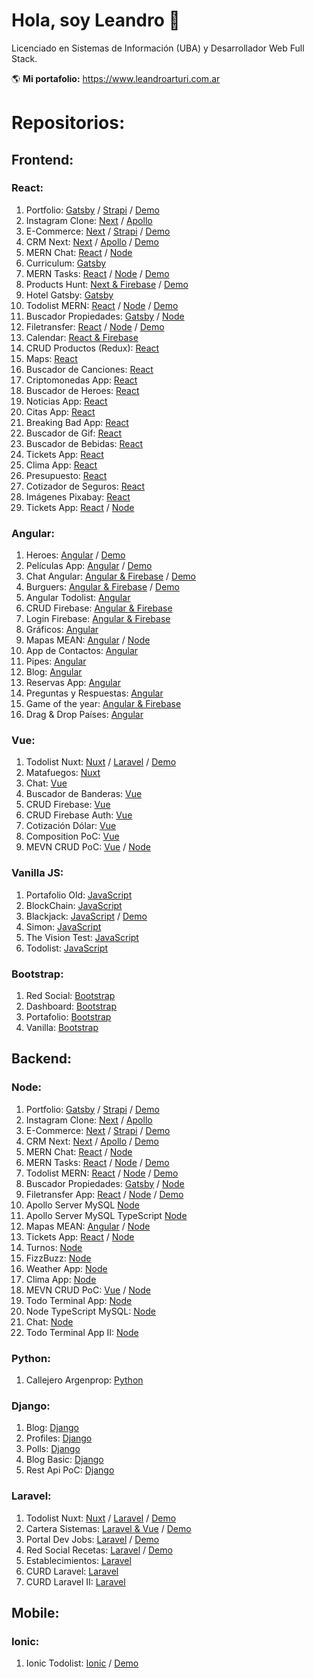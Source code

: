 # Hola, soy Leandro 👋

Licenciado en Sistemas de Información (UBA) y Desarrollador Web Full Stack.

🌎 **Mi portafolio:** https://www.leandroarturi.com.ar 

# Repositorios:


## Frontend:

### React:
1. Portfolio: [Gatsby](https://github.com/larturi/portfolio-gatsby) / [Strapi](https://github.com/larturi/portfolio-strapi) / [Demo](https://leandroarturi.com.ar)
2. Instagram Clone: [Next](https://github.com/larturi/react-apollo-instaclone-client) / [Apollo](https://github.com/larturi/apollo-instaclone-server)
3. E-Commerce: [Next](https://github.com/larturi/react-ecommerce-client) / [Strapi](https://github.com/larturi/strapi-ecommerce-server) / [Demo](http://cloudapp.com.ar/ecommerce-games)
4. CRM Next: [Next](https://github.com/larturi/react-graphql-crm) / [Apollo](https://github.com/larturi/node-graphql-crm) / [Demo](http://cloudapp.com.ar/crm-next-apollo)
5. MERN Chat: [React](https://github.com/larturi/react-chatapp-app) / [Node](https://github.com/larturi/node-chatapp-server)
6. Curriculum: [Gatsby](https://github.com/larturi/react-gatsby-curriculum)
7. MERN Tasks: [React](https://github.com/larturi/react-mern-tasks) / [Node](https://github.com/larturi/node-mern-tasks) / [Demo](http://mern-tasks.cloudapp.com.ar/)
8. Products Hunt: [Next & Firebase](https://github.com/larturi/react-next-producthunt) / [Demo](https://product-hunt-1f8d8.web.app)
9. Hotel Gatsby: [Gatsby](https://github.com/larturi/react-hotel-gatsby)
10. Todolist MERN: [React](https://github.com/larturi/react-todolist-mern-cliente) / [Node](https://github.com/larturi/node-todolist-mern-ts-server) / [Demo](http://www.todolist-mern.cloudapp.com.ar)
11. Buscador Propiedades: [Gatsby](https://github.com/larturi/react-propiedades-front-gatsby) / [Node](https://github.com/larturi/node-propiedades-back)
12. Filetransfer: [React](https://github.com/larturi/react-filetransfer-cliente) / [Node](https://github.com/larturi/node-filetransfer-backend) / [Demo](https://react-filetransfer-cliente.vercel.app/)
13. Calendar: [React & Firebase](https://github.com/larturi/react-journal-app)
14. CRUD Productos (Redux): [React](https://github.com/larturi/react-redux-crud-productos)
15. Maps: [React](https://github.com/larturi/react-mapas-client)
16. Buscador de Canciones: [React](https://github.com/larturi/react-lyrics)
17. Criptomonedas App: [React](https://github.com/larturi/react-criptomonedas)
18. Buscador de Heroes: [React](https://github.com/larturi/react-heroes-app)
19. Noticias App: [React](https://github.com/larturi/react-noticias)
20. Citas App: [React](https://github.com/larturi/react-citas)
21. Breaking Bad App: [React](https://github.com/larturi/react-brakingbad-api)
22. Buscador de Gif: [React](https://github.com/larturi/react-gift-app)
23. Buscador de Bebidas: [React](https://github.com/larturi/react-drinks)
24. Tickets App: [React](https://github.com/larturi/react-tickets-app)
25. Clima App: [React](https://github.com/larturi/react-clima)
26. Presupuesto: [React](https://github.com/larturi/react-presupuesto)
27. Cotizador de Seguros: [React](https://github.com/larturi/react-cotizador)
28. Imágenes Pixabay: [React](https://github.com/larturi/react-imagenes-pixabay)
29. Tickets App: [React](https://github.com/larturi/react-tickets-app) / [Node](https://github.com/larturi/-node-tickets-app-server)

### Angular:
1. Heroes: [Angular](https://github.com/larturi/angular-buscador-heroes) / [Demo](http://cloudapp.com.ar/demo/heroes-ng/#/heroes)
2. Películas App: [Angular](https://github.com/larturi/angular-peliculas) / [Demo](http://cloudapp.com.ar/demo/peliculas/#/home)
3. Chat Angular: [Angular & Firebase](https://github.com/larturi/angular-firechat) / [Demo](http://cloudapp.com.ar/demo/firechat/)
4. Burguers: [Angular & Firebase](https://github.com/larturi/angular-burguer-queen) / [Demo](http://cloudapp.com.ar/demo/burgers/#/list-categories)
5. Angular Todolist: [Angular](https://github.com/larturi/angular-task-list)
6. CRUD Firebase: [Angular & Firebase](https://github.com/larturi/angular-crud-firebase)
7. Login Firebase: [Angular & Firebase](https://github.com/larturi/angular-login-firebase)
8. Gráficos: [Angular](https://github.com/larturi/angular-graficos)
9. Mapas MEAN: [Angular](https://github.com/larturi/angular-mapas) / [Node](https://github.com/larturi/node-mapas-server)
10. App de Contactos: [Angular](https://github.com/larturi/angular-contact-list)
11. Pipes: [Angular](https://github.com/larturi/angular-pipes)
12. Blog: [Angular](https://github.com/larturi/angular-blog)
13. Reservas App: [Angular](https://github.com/larturi/angular-reservas-peluqueria)
14. Preguntas y Respuestas: [Angular](https://github.com/larturi/angular-preguntas-respuestas)
15. Game of the year: [Angular & Firebase](https://github.com/larturi/angular-goty)
16. Drag & Drop Países: [Angular](https://github.com/larturi/angular-drag-drop-paises)

### Vue:
1. Todolist Nuxt: [Nuxt](https://github.com/larturi/vue-nuxt-todolist-client) / [Laravel](https://github.com/larturi/laravel-vue-todolist-backend) / [Demo](http://todolist-vue.cloudapp.com.ar/dist)
2. Matafuegos: [Nuxt](https://github.com/larturi/vue-nuxt-matafuegos)
3. Chat: [Vue](https://github.com/larturi/vue-auth-bd-chat-firebase)
4. Buscador de Banderas: [Vue](https://github.com/larturi/vue-buscador-banderas)
5. CRUD Firebase: [Vue](https://github.com/larturi/vue-crud-firebase)
6. CRUD Firebase Auth: [Vue](https://github.com/larturi/vue-crud-firebase-auth)
7. Cotización Dólar: [Vue](https://github.com/larturi/vue-axios-vuetify-dolar)
8. Composition PoC: [Vue](https://github.com/larturi/vue-composition-poc)
9. MEVN CRUD PoC: [Vue](https://github.com/larturi/vue-crud-node-frontend) / [Node](https://github.com/larturi/vue-crud-node-backend)

### Vanilla JS:
1. Portafolio Old: [JavaScript](https://github.com/larturi/js-leandroarturi)
2. BlockChain: [JavaScript](https://github.com/larturi/js-blockchain)
3. Blackjack: [JavaScript](https://github.com/larturi/js-blackjack) / [Demo](http://cloudapp.com.ar/demo/blackjack/#/juego)
4. Simon: [JavaScript](https://github.com/larturi/js-simon)
5. The Vision Test: [JavaScript](https://github.com/larturi/js-the-vision-test)
6. Todolist: [JavaScript](https://github.com/larturi/js-todolist2)

### Bootstrap:
1. Red Social: [Bootstrap](https://github.com/larturi/bootstrap-red-social)
2. Dashboard: [Bootstrap](https://github.com/larturi/bootstrap-dashboard)
3. Portafolio: [Bootstrap](https://github.com/larturi/bootstrap-portafolio)
4. Vanilla: [Bootstrap](https://github.com/larturi/bootstrap-vanilla-ejemplos)


## Backend:

### Node:
1. Portfolio: [Gatsby](https://github.com/larturi/portfolio-gatsby) / [Strapi](https://github.com/larturi/portfolio-strapi) / [Demo](https://leandroarturi.com.ar)
2. Instagram Clone: [Next](https://github.com/larturi/react-apollo-instaclone-client) / [Apollo](https://github.com/larturi/apollo-instaclone-server)
3. E-Commerce: [Next](https://github.com/larturi/react-ecommerce-client) / [Strapi](https://github.com/larturi/strapi-ecommerce-server) / [Demo](http://cloudapp.com.ar/ecommerce-games)
4. CRM Next: [Next](https://github.com/larturi/react-graphql-crm) / [Apollo](https://github.com/larturi/node-graphql-crm) / [Demo](http://cloudapp.com.ar/crm-next-apollo)
5. MERN Chat: [React](https://github.com/larturi/react-chatapp-app) / [Node](https://github.com/larturi/node-chatapp-server)
6. MERN Tasks: [React](https://github.com/larturi/react-mern-tasks) / [Node](https://github.com/larturi/node-mern-tasks) / [Demo](http://mern-tasks.cloudapp.com.ar/)
7. Todolist MERN: [React](https://github.com/larturi/react-todolist-mern-cliente) / [Node](https://github.com/larturi/node-todolist-mern-ts-server) / [Demo](http://www.todolist-mern.cloudapp.com.ar)
8. Buscador Propiedades: [Gatsby](https://github.com/larturi/react-propiedades-front-gatsby) / [Node](https://github.com/larturi/node-propiedades-back)
9. Filetransfer App: [React](https://github.com/larturi/react-filetransfer-cliente) / [Node](https://github.com/larturi/node-filetransfer-backend) / [Demo](https://react-filetransfer-cliente.vercel.app/)
9. Apollo Server MySQL [Node](https://github.com/larturi/apollo-graphql-mysql-server)
10. Apollo Server MySQL TypeScript [Node](https://github.com/larturi/apollo-graphql-typescript)
11. Mapas MEAN: [Angular](https://github.com/larturi/angular-mapas) / [Node](https://github.com/larturi/node-mapas-server)
12. Tickets App: [React](https://github.com/larturi/react-tickets-app) / [Node](https://github.com/larturi/-node-tickets-app-server)
14. Turnos: [Node](https://github.com/larturi/node-turnos)
15. FizzBuzz: [Node](https://github.com/larturi/node-ts-fizzbuzz)
17. Weather App: [Node](https://github.com/larturi/node-weather-app)
18. Clima App: [Node](https://github.com/larturi/node-clima)
19. MEVN CRUD PoC: [Vue](https://github.com/larturi/vue-crud-node-frontend) / [Node](https://github.com/larturi/vue-crud-node-backend)
20. Todo Terminal App: [Node](https://github.com/larturi/node-por-hacer)
21. Node TypeScript MySQL: [Node](https://github.com/larturi/node-ts-mysql)
22. Chat: [Node](https://github.com/larturi/node-socket-chat)
23. Todo Terminal App II: [Node](https://github.com/larturi/node-todolist-app)

### Python:
1. Callejero Argenprop: [Python](https://github.com/larturi/python-argenprop-callejero)

### Django:
1. Blog: [Django](https://github.com/larturi/django-rest-blog-full)
2. Profiles: [Django](https://github.com/larturi/django-profiles-api)
3. Polls: [Django](https://github.com/larturi/django_polls)
4. Blog Basic: [Django](https://github.com/larturi/django-rest-blog-basic)
5. Rest Api PoC: [Django](https://github.com/larturi/django-apirest-lab-tests)


### Laravel:
1. Todolist Nuxt: [Nuxt](https://github.com/larturi/vue-nuxt-todolist-client) / [Laravel](https://github.com/larturi/laravel-vue-todolist-backend) / [Demo](http://todolist-vue.cloudapp.com.ar/dist)
2. Cartera Sistemas: [Laravel & Vue](https://github.com/larturi/laravel-cartera-sistemas) / [Demo](http://www.carteradesistemas.cloudapp.com.ar/login)
3. Portal Dev Jobs: [Laravel](https://github.com/larturi/laravel-devJobs) / [Demo](http://www.devjobs.cloudapp.com.ar/)
4. Red Social Recetas: [Laravel](https://github.com/larturi/laravel-recetas-cocina) / [Demo](http://www.recetas.cloudapp.com.ar)
5. Establecimientos: [Laravel](https://github.com/larturi/laravel-establecimientos)
6. CURD Laravel: [Laravel](https://github.com/larturi/laravel-abm)
7. CURD Laravel II: [Laravel](https://github.com/larturi/laravel-abm2)


## Mobile:

### Ionic:
1. Ionic Todolist: [Ionic](https://github.com/larturi/angular-todolist) / [Demo](http://cloudapp.com.ar/demo/todolist-ng/#/tabs/tab1)


